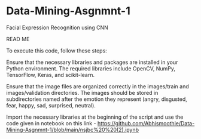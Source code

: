 # Data-Mining-Asgnmnt-1
Facial Expression Recognition using CNN

READ ME

To execute this code, follow these steps:

Ensure that the necessary libraries and packages are installed in your Python environment. The required libraries include OpenCV, NumPy, TensorFlow, Keras, and scikit-learn.

Ensure that the image files are organized correctly in the images/train and images/validation directories. The images should be stored in subdirectories named after the emotion they represent (angry, disgusted, fear, happy, sad, surprised, neutral).

Import the necessary libraries at the beginning of the script and use the code given in notebook on this link - https://github.com/Abhismoothie/Data-Mining-Asgnmnt-1/blob/main/nsjbc%20%20(2).ipynb


